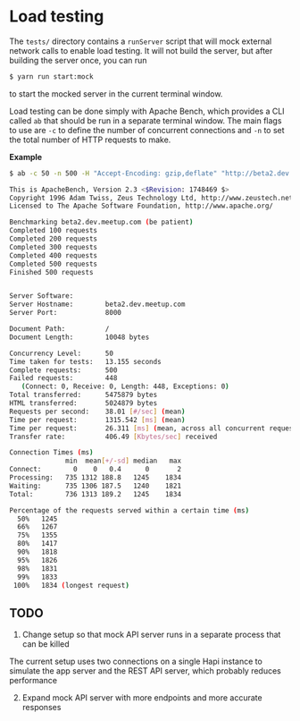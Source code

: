 # Load testing

The `tests/` directory contains a `runServer` script that will mock external
network calls to enable load testing. It will not build the server, but after
building the server once, you can run

```sh
$ yarn run start:mock
```

to start the mocked server in the current terminal window.

Load testing can be done simply with Apache Bench, which provides a CLI called
`ab` that should be run in a separate terminal window. The main flags to use
are `-c` to define the number of concurrent connections and `-n` to set the
total number of HTTP requests to make.

**Example**

```sh
$ ab -c 50 -n 500 -H "Accept-Encoding: gzip,deflate" "http://beta2.dev.meetup.com:8000/"

This is ApacheBench, Version 2.3 <$Revision: 1748469 $>
Copyright 1996 Adam Twiss, Zeus Technology Ltd, http://www.zeustech.net/
Licensed to The Apache Software Foundation, http://www.apache.org/

Benchmarking beta2.dev.meetup.com (be patient)
Completed 100 requests
Completed 200 requests
Completed 300 requests
Completed 400 requests
Completed 500 requests
Finished 500 requests


Server Software:
Server Hostname:        beta2.dev.meetup.com
Server Port:            8000

Document Path:          /
Document Length:        10048 bytes

Concurrency Level:      50
Time taken for tests:   13.155 seconds
Complete requests:      500
Failed requests:        448
   (Connect: 0, Receive: 0, Length: 448, Exceptions: 0)
Total transferred:      5475879 bytes
HTML transferred:       5024879 bytes
Requests per second:    38.01 [#/sec] (mean)
Time per request:       1315.542 [ms] (mean)
Time per request:       26.311 [ms] (mean, across all concurrent requests)
Transfer rate:          406.49 [Kbytes/sec] received

Connection Times (ms)
              min  mean[+/-sd] median   max
Connect:        0    0   0.4      0       2
Processing:   735 1312 188.8   1245    1834
Waiting:      735 1306 187.5   1240    1821
Total:        736 1313 189.2   1245    1834

Percentage of the requests served within a certain time (ms)
  50%   1245
  66%   1267
  75%   1355
  80%   1417
  90%   1818
  95%   1826
  98%   1831
  99%   1833
 100%   1834 (longest request)
```

## TODO

1. Change setup so that mock API server runs in a separate process that can be killed

  The current setup uses two connections on a single Hapi instance to simulate
  the app server and the REST API server, which probably reduces performance

2. Expand mock API server with more endpoints and more accurate responses

